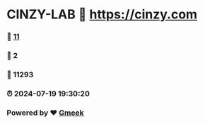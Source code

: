 # CINZY-LAB :link: https://cinzy.com 
### :page_facing_up: [11](https://cinzy.com/tag.html) 
### :speech_balloon: 2 
### :hibiscus: 11293 
### :alarm_clock: 2024-07-19 19:30:20 
### Powered by :heart: [Gmeek](https://github.com/Meekdai/Gmeek)
